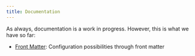 ```yaml
---
title: Documentation
---
```


As always, documentation is a work in progress. However, this is what we have so far:

- [Front Matter](/documentation/front-matter/): Configuration possibilities through front matter
